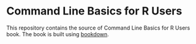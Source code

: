 # Command Line Basics for R Users

This repository contains the source of Command Line Basics for R Users book. The book 
is built using [bookdown](https://github.com/rstudio/bookdown).


